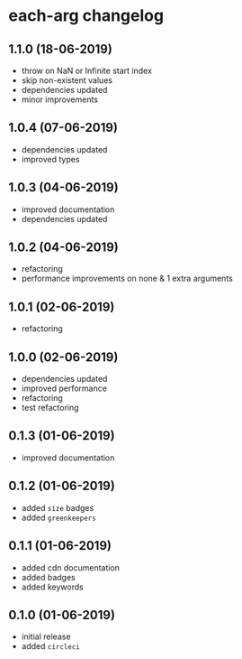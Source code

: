 # each-arg changelog

## 1.1.0 (18-06-2019)

* throw on NaN or Infinite start index
* skip non-existent values
* dependencies updated
* minor improvements

## 1.0.4 (07-06-2019)

* dependencies updated
* improved types 

## 1.0.3 (04-06-2019)

* improved documentation
* dependencies updated

## 1.0.2 (04-06-2019)

* refactoring
* performance improvements on none & 1 extra arguments

## 1.0.1 (02-06-2019)

* refactoring

## 1.0.0 (02-06-2019)

* dependencies updated
* improved performance
* refactoring
* test refactoring

## 0.1.3 (01-06-2019)

* improved documentation

## 0.1.2 (01-06-2019)

* added `size` badges
* added `greenkeepers`

## 0.1.1 (01-06-2019)

* added cdn documentation
* added badges
* added keywords

## 0.1.0 (01-06-2019)

* initial release
* added `circleci`
